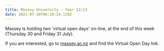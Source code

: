 ```yaml
---
title: Massey University - Year 12/13
date: 2021-07-30T06:10:24.128Z
---
```

Massey is holding two 'virtual open days' on-line, at the end of this week (Thursday 30 and Friday 31 July). 

If you are interested, go to [massey.ac.nz](https://www.massey.ac.nz/) and find the Virtual Open Day link.